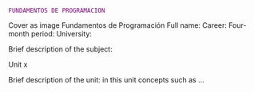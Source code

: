 <code style="color: Purple">FUNDAMENTOS DE PROGRAMACION</code> 

Cover as image
Fundamentos de Programación
Full name:
Career:
Four-month period:
University:

Brief description of the subject:

Unit x

Brief description of the unit: in this unit concepts such as ...


